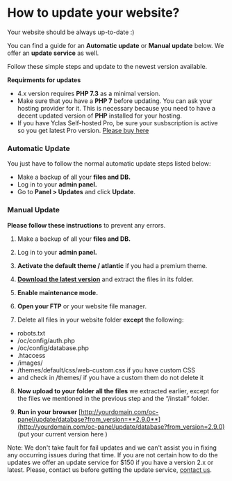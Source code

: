 # How to update your website?

Your website should be always up-to-date :)

You can find a guide for an **Automatic update** or **Manual update** below. We offer an **update service** as well.

Follow these simple steps and update to the newest version available.

**Requirments for updates**



 - 4.x version requires **PHP 7.3** as a minimal version.
 - Make sure that you have a **PHP 7** before updating. You can ask your hosting provider for it. This is necessary because you need to have a decent updated version of **PHP** installed for your hosting.
 - If you have Yclas Self-hosted Pro, be sure your susbscription is active so you get latest Pro version. [Please buy here](https://yclas.com/self-hosted.html)




### Automatic Update

You just have to follow the normal automatic update steps listed below:

-   Make a backup  of all your **files and DB.**
-   Log in  to your **admin panel.**
-   Go to  **Panel > Updates**  and click  **Update**.

### Manual Update

**Please follow these instructions**  to prevent any errors.

1.  Make a backup  of all your **files and DB.**

2.  Log in  to your **admin panel.**

3.  **Activate the default theme / atlantic**  if you had a premium theme.

4.  **[Download the latest version](https://yclas.com/selfhosted/latest)**  and extract the files in its folder.

5.  **Enable maintenance mode.**

6.  **Open your FTP**  or your website file manager.

7. Delete all files in your website folder  **except**  the following:

-   robots.txt
-   /oc/config/auth.php
-   /oc/config/database.php
-   .htaccess
-   /images/
-   /themes/default/css/web-custom.css if you have custom CSS
-   and check in /themes/ if you have a custom them do not delete it

8.  **Now upload to your folder all the files**  we extracted earlier, except for the files we mentioned in the previous step and the “/install” folder.

9.  **Run in your browser** [http://yourdomain.com/oc-panel/update/database?from_version=**2.9.0**](http://yourdomain.com/oc-panel/update/database?from_version=2.9.0) (put your current version here )

Note: We don't take fault for fail updates and we can't assist you in fixing any occurring issues during that time. If you are not certain how to do the updates we offer an update service for $150 if you have a version 2.x or latest. Please, contact us before getting the update service, [contact us](https://yclas.com/contact/).
